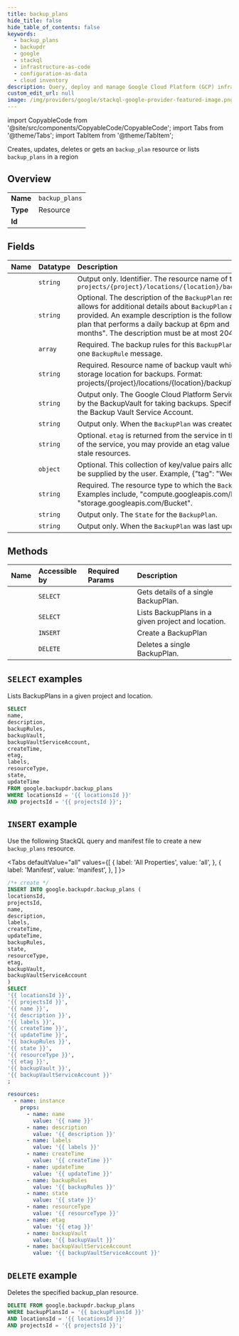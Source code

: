 ```yaml
---
title: backup_plans
hide_title: false
hide_table_of_contents: false
keywords:
  - backup_plans
  - backupdr
  - google
  - stackql
  - infrastructure-as-code
  - configuration-as-data
  - cloud inventory
description: Query, deploy and manage Google Cloud Platform (GCP) infrastructure and resources using SQL
custom_edit_url: null
image: /img/providers/google/stackql-google-provider-featured-image.png
---
```


import CopyableCode from '@site/src/components/CopyableCode/CopyableCode';
import Tabs from '@theme/Tabs';
import TabItem from '@theme/TabItem';

Creates, updates, deletes or gets an <code>backup_plan</code> resource or lists <code>backup_plans</code> in a region

## Overview
<table><tbody>
<tr><td><b>Name</b></td><td><code>backup_plans</code></td></tr>
<tr><td><b>Type</b></td><td>Resource</td></tr>
<tr><td><b>Id</b></td><td><CopyableCode code="google.backupdr.backup_plans" /></td></tr>
</tbody></table>

## Fields
| Name | Datatype | Description |
|:-----|:---------|:------------|
| <CopyableCode code="name" /> | `string` | Output only. Identifier. The resource name of the `BackupPlan`. Format: `projects/{project}/locations/{location}/backupPlans/{backup_plan}` |
| <CopyableCode code="description" /> | `string` | Optional. The description of the `BackupPlan` resource. The description allows for additional details about `BackupPlan` and its use cases to be provided. An example description is the following: "This is a backup plan that performs a daily backup at 6pm and retains data for 3 months". The description must be at most 2048 characters. |
| <CopyableCode code="backupRules" /> | `array` | Required. The backup rules for this `BackupPlan`. There must be at least one `BackupRule` message. |
| <CopyableCode code="backupVault" /> | `string` | Required. Resource name of backup vault which will be used as storage location for backups. Format: projects/{project}/locations/{location}/backupVaults/{backupvault} |
| <CopyableCode code="backupVaultServiceAccount" /> | `string` | Output only. The Google Cloud Platform Service Account to be used by the BackupVault for taking backups. Specify the email address of the Backup Vault Service Account. |
| <CopyableCode code="createTime" /> | `string` | Output only. When the `BackupPlan` was created. |
| <CopyableCode code="etag" /> | `string` | Optional. `etag` is returned from the service in the response. As a user of the service, you may provide an etag value in this field to prevent stale resources. |
| <CopyableCode code="labels" /> | `object` | Optional. This collection of key/value pairs allows for custom labels to be supplied by the user. Example, {"tag": "Weekly"}. |
| <CopyableCode code="resourceType" /> | `string` | Required. The resource type to which the `BackupPlan` will be applied. Examples include, "compute.googleapis.com/Instance" and "storage.googleapis.com/Bucket". |
| <CopyableCode code="state" /> | `string` | Output only. The `State` for the `BackupPlan`. |
| <CopyableCode code="updateTime" /> | `string` | Output only. When the `BackupPlan` was last updated. |

## Methods
| Name | Accessible by | Required Params | Description |
|:-----|:--------------|:----------------|:------------|
| <CopyableCode code="get" /> | `SELECT` | <CopyableCode code="backupPlansId, locationsId, projectsId" /> | Gets details of a single BackupPlan. |
| <CopyableCode code="list" /> | `SELECT` | <CopyableCode code="locationsId, projectsId" /> | Lists BackupPlans in a given project and location. |
| <CopyableCode code="create" /> | `INSERT` | <CopyableCode code="locationsId, projectsId" /> | Create a BackupPlan |
| <CopyableCode code="delete" /> | `DELETE` | <CopyableCode code="backupPlansId, locationsId, projectsId" /> | Deletes a single BackupPlan. |

## `SELECT` examples

Lists BackupPlans in a given project and location.

```sql
SELECT
name,
description,
backupRules,
backupVault,
backupVaultServiceAccount,
createTime,
etag,
labels,
resourceType,
state,
updateTime
FROM google.backupdr.backup_plans
WHERE locationsId = '{{ locationsId }}'
AND projectsId = '{{ projectsId }}'; 
```

## `INSERT` example

Use the following StackQL query and manifest file to create a new <code>backup_plans</code> resource.

<Tabs
    defaultValue="all"
    values={[
        { label: 'All Properties', value: 'all', },
        { label: 'Manifest', value: 'manifest', },
    ]
}>
<TabItem value="all">

```sql
/*+ create */
INSERT INTO google.backupdr.backup_plans (
locationsId,
projectsId,
name,
description,
labels,
createTime,
updateTime,
backupRules,
state,
resourceType,
etag,
backupVault,
backupVaultServiceAccount
)
SELECT 
'{{ locationsId }}',
'{{ projectsId }}',
'{{ name }}',
'{{ description }}',
'{{ labels }}',
'{{ createTime }}',
'{{ updateTime }}',
'{{ backupRules }}',
'{{ state }}',
'{{ resourceType }}',
'{{ etag }}',
'{{ backupVault }}',
'{{ backupVaultServiceAccount }}'
;
```
</TabItem>
<TabItem value="manifest">

```yaml
resources:
  - name: instance
    props:
      - name: name
        value: '{{ name }}'
      - name: description
        value: '{{ description }}'
      - name: labels
        value: '{{ labels }}'
      - name: createTime
        value: '{{ createTime }}'
      - name: updateTime
        value: '{{ updateTime }}'
      - name: backupRules
        value: '{{ backupRules }}'
      - name: state
        value: '{{ state }}'
      - name: resourceType
        value: '{{ resourceType }}'
      - name: etag
        value: '{{ etag }}'
      - name: backupVault
        value: '{{ backupVault }}'
      - name: backupVaultServiceAccount
        value: '{{ backupVaultServiceAccount }}'

```
</TabItem>
</Tabs>

## `DELETE` example

Deletes the specified backup_plan resource.

```sql
DELETE FROM google.backupdr.backup_plans
WHERE backupPlansId = '{{ backupPlansId }}'
AND locationsId = '{{ locationsId }}'
AND projectsId = '{{ projectsId }}';
```
